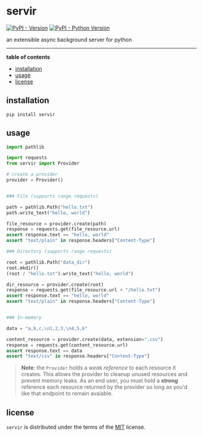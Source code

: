 # servir

[![PyPI - Version](https://img.shields.io/pypi/v/servir.svg)](https://pypi.org/project/servir)
[![PyPI - Python Version](https://img.shields.io/pypi/pyversions/servir.svg)](https://pypi.org/project/servir)

an extensible async background server for python

---

**table of contents**

- [installation](#installation)
- [usage](#usage)
- [license](#license)

## installation

```console
pip install servir
```

## usage

```python
import pathlib

import requests
from servir import Provider

# create a provider
provider = Provider()


### File (supports range requests)

path = pathlib.Path("hello.txt")
path.write_text("hello, world")

file_resource = provider.create(path)
response = requests.get(file_resource.url)
assert response.text == "hello, world"
assert "text/plain" in response.headers["Content-Type"] 

### Directory (supports range requests)

root = pathlib.Path("data_dir")
root.mkdir()
(root / "hello.txt").write_text("hello, world")

dir_resource = provider.create(root)
response = requests.get(file_resource.url + "/hello.txt")
assert response.text == "hello, world"
assert "text/plain" in response.headers["Content-Type"]


### In-memory

data = "a,b,c,\n1,2,3,\n4,5,6"

content_resource = provider.create(data, extension=".csv")
response = requests.get(content_resource.url)
assert response.text == data
assert "text/csv" in response.headers["Content-Type"]
```

> **Note**: the `Provider` holds a _weak reference_ to each resource it creates.
> This allows the provider to cleanup unused resources and prevent memory leaks.
> As an end user, you must hold a **strong** reference each resource returned by
> the provider so long as you'd like that endpoint to remain avaiable.

## license

`servir` is distributed under the terms of the
[MIT](https://spdx.org/licenses/MIT.html) license.
